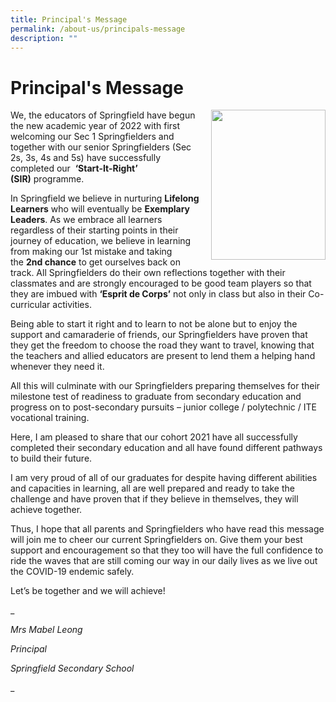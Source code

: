 ```yaml
---
title: Principal's Message
permalink: /about-us/principals-message
description: ""
---
```

# **Principal's Message**
<img src="/images/Principal.png" style="width:183px;height:240px;margin-left:15px;" align = "right">

We, the educators of Springfield have begun the new academic year of 2022 with first welcoming our Sec 1 Springfielders and together with our senior Springfielders (Sec 2s, 3s, 4s and 5s) have successfully completed our  **‘Start-It-Right’ (SIR)** programme. 

In Springfield we believe in nurturing **Lifelong Learners** who will eventually be **Exemplary Leaders**. As we embrace all learners regardless of their starting points in their journey of education, we believe in learning from making our 1st mistake and taking the **2nd chance** to get ourselves back on track. All Springfielders do their own reflections together with their classmates and are strongly encouraged to be good team players so that they are imbued with **‘Esprit de Corps’** not only in class but also in their Co-curricular activities.  

Being able to start it right and to learn to not be alone but to enjoy the support and camaraderie of friends, our Springfielders have proven that they get the freedom to choose the road they want to travel, knowing that the teachers and allied educators are present to lend them a helping hand whenever they need it.

All this will culminate with our Springfielders preparing themselves for their milestone test of readiness to graduate from secondary education and progress on to post-secondary pursuits – junior college / polytechnic / ITE vocational training.  

Here, I am pleased to share that our cohort 2021 have all successfully completed their secondary education and all have found different pathways to build their future.

I am very proud of all of our graduates for despite having different abilities and capacities in learning, all are well prepared and ready to take the challenge and have proven that if they believe in themselves, they will achieve together.

Thus, I hope that all parents and Springfielders who have read this message will join me to cheer our current Springfielders on. Give them your best support and encouragement so that they too will have the full confidence to ride the waves that are still coming our way in our daily lives as we live out the COVID-19 endemic safely.

Let’s be together and we will achieve!

_

_Mrs Mabel Leong_ 

_Principal_ 

_Springfield Secondary School_

_